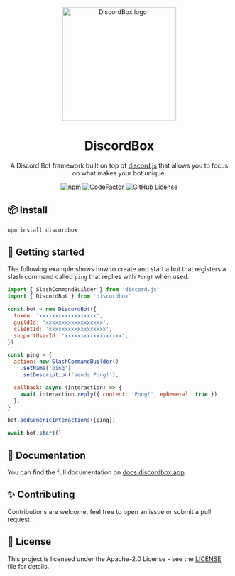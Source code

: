 <div align="center">
  <img src="https://docs.discordbox.app/logo.svg" alt="DiscordBox logo" width="256" height="256">
  <h1 align="center">DiscordBox</h1>
  <p align="center">A Discord Bot framework built on top of <a href="https://discord.js.org/">discord.js</a> that allows you to focus on what makes your bot unique.</p>

[![npm](https://img.shields.io/npm/v/discordbox)](https://www.npmjs.com/package/discordbox)
[![CodeFactor](https://www.codefactor.io/repository/github/kibotrel/discordbox/badge?s=1459584c7b64ad6f067146acc6cf10108516a45f)](https://www.codefactor.io/repository/github/kibotrel/discordbox)
![GitHub License](https://img.shields.io/github/license/kibotrel/DiscordBox)

</div>

## 📦 Install

```sh
npm install discordbox
```

## 🚀 Getting started

The following example shows how to create and start a bot that registers a slash command called `ping` that replies with `Pong!` when used.

```js
import { SlashCommandBuilder } from 'discord.js'
import { DiscordBot } from 'discordbox'

const bot = new DiscordBot({
  token: 'xxxxxxxxxxxxxxxxxx',
  guildId: 'xxxxxxxxxxxxxxxxxx',
  clientId: 'xxxxxxxxxxxxxxxxxx',
  supportUserId: 'xxxxxxxxxxxxxxxxxx',
})

const ping = {
  action: new SlashCommandBuilder()
    .setName('ping')
    .setDescription('sends Pong!'),

  callback: async (interaction) => {
    await interaction.reply({ content: 'Pong!', ephemeral: true })
  },
}

bot.addGenericInteractions([ping])

await bot.start()
```

## 📖 Documentation

You can find the full documentation on [docs.discordbox.app](https://docs.discordbox.app).

## ✨ Contributing

Contributions are welcome, feel free to open an issue or submit a pull request.

## 🔑 License

This project is licensed under the Apache-2.0 License - see the [LICENSE](LICENSE) file for details.
